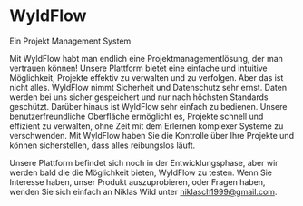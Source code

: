 # WyldFlow

Ein Projekt Management System

Mit WyldFlow habt man endlich eine Projektmanagementlösung, der man vertrauen können! Unsere Plattform bietet eine einfache und intuitive Möglichkeit, Projekte effektiv zu verwalten und zu verfolgen. Aber das ist nicht alles. WyldFlow nimmt Sicherheit und Datenschutz sehr ernst. Daten werden bei uns sicher gespeichert und nur nach höchsten Standards geschützt. 
Darüber hinaus ist WyldFlow sehr einfach zu bedienen. Unsere benutzerfreundliche Oberfläche ermöglicht es, Projekte schnell und effizient zu verwalten, ohne Zeit mit dem Erlernen komplexer Systeme zu verschwenden.
Mit WyldFlow haben Sie die Kontrolle über Ihre Projekte und können sicherstellen, dass alles reibungslos läuft. 

Unsere Plattform befindet sich noch in der Entwicklungsphase, aber wir werden bald die die Möglichkeit bieten, WyldFlow zu testen. Wenn Sie Interesse haben, unser Produkt auszuprobieren, oder Fragen haben, wenden Sie sich einfach an Niklas Wild unter niklasch1999@gmail.com.
